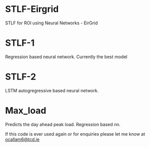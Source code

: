 # STLF-Eirgrid
STLF for ROI using Neural Networks - EirGrid

# STLF-1
  Regression based neural network. Currently the best model

# STLF-2
  LSTM autogregressive based neural network.

# Max_load
  Predicts the day ahead peak load. Regression based nn.
  
 
 If this code is ever used again or for enquiries please let me know at ocallam6@tcd.ie
